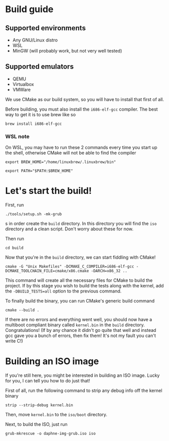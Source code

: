 # Build guide

## Supported environments
* Any GNU/Linux distro
* WSL
* MinGW (will probably work, but not very well tested)

## Supported emulators
* QEMU
* Virtualbox
* VMWare

We use CMake as our build system, so you will have to install that first of all.

Before building, you must also install the `i686-elf-gcc` compiler. The best way to get it is to use brew like so

```
brew install i686-elf-gcc
```

### WSL note
On WSL, you may have to run these 2 commands every time you start up the shell, otherwise CMake will not be able to find the compiler

```
export BREW_HOME="/home/linuxbrew/.linuxbrew/bin"
```

```
export PATH="$PATH:$BREW_HOME"
```

# Let's start the build!
First, run

```
./tools/setup.sh -mk-grub
```
s
in order create the `build` directory. In this directory you will find the `iso` directory and a clean script. Don't worry about these for now.

Then run

```
cd build
```

Now that you're in the `build` directory, we can start fiddling with CMake!

```
cmake -G "Unix Makefiles" -DCMAKE_C_COMPILER=i686-elf-gcc -DCMAKE_TOOLCHAIN_FILE=cmake/x86.cmake -DARCH=x86_32 ..
```

This command will create all the necessary files for CMake to build the project. If by this stage you wish to build the tests along with the kernel, add the `-DBUILD_TESTS=all` option to the previous command.

To finally build the binary, you can run CMake's generic build command

```
cmake --build .
```

If there are no errors and everything went well, you should now have a multiboot compliant binary called `kernel.bin` in the `build` directory. Congratulations! (If by any chance it didn't go quite that well and instead gcc gave you a bunch of errors, then fix them! It's not my fault you can't write C!)

# Building an ISO image
If you're still here, you might be interested in building an ISO image. Lucky for you, I can tell you how to do just that!

First of all, run the following command to strip any debug info off the kernel binary
```
strip --strip-debug kernel.bin
```

Then, move `kernel.bin` to the `iso/boot` directory.

Next, to build the ISO, just run
```
grub-mkrescue -o daphne-img-grub.iso iso
```
